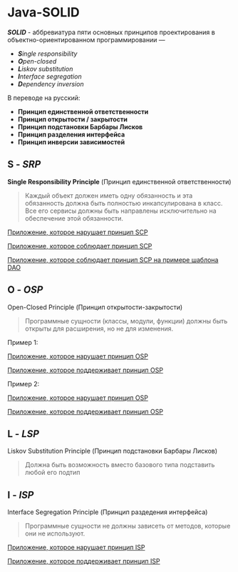 # Java-SOLID

__*SOLID*__ - аббревиатура пяти основных принципов проектирования в объектно-ориентированном программировании —
* __*S*__*ingle responsibility*
* __*O*__*pen-closed*
* __*L*__*iskov substitution*
* __*I*__*nterface segregation*
* __*D*__*ependency inversion*

В переводе на русский:
* __Принцип единственной ответственности__
* __Принцип открытости / закрытости__
* __Принцип подстановки Барбары Лисков__
* __Принцип разделения интерфейса__
* __Принцип инверсии зависимостей__

## __S__ - *SRP*

__Single Responsibility Principle__ (Принцип единственной ответственности)

> Каждый объект должен иметь одну обязанность и эта обязанность должна быть полностью инкапсулирована в класс. Все его сервисы должны быть направлены исключительно на обеспечение этой обязанности.

[Приложение, которое нарушает принцип SCP]()

[Приложение, которое соблюдает принцип SCP]()

[Приложение, которое соблюдает принцип SCP на примере шаблона DAO]()

## __O__ - *OSP*

Open-Closed Principle (Принцип открытости-закрытости)

> Программные сущности (классы, модули, функции) должны быть открыты для расширения, но не для изменения.

Пример 1:

[Приложение, которое нарушает принцип OSP]()

[Приложение, которое поддерживает принцип OSP]()

Пример 2:

[Приложение, которое нарушает принцип OSP]()

[Приложение, которое поддерживает принцип OSP]()

## __L__ - *LSP*

Liskov Substitution Principle (Принцип подстановки Барбары Лисков)

> Должна быть возможность вместо базового типа подставить любой его подтип

## __I__ - *ISP*

Interface Segregation Principle (Принцип раздедения интерфейса)

> Программные сущности не должны зависеть от методов, которые они не используют.

[Приложение, которое нарушает принцип ISP]()

[Приложение, которое поддерживает принцип ISP]()